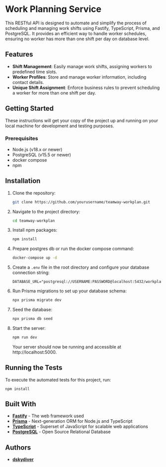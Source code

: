 # Work Planning Service

This RESTful API is designed to automate and simplify the process of scheduling and managing work shifts using Fastify, TypeScript, Prisma, and PostgreSQL. It provides an efficient way to handle worker schedules, ensuring no worker has more than one shift per day on database level.

## Features

- **Shift Management**: Easily manage work shifts, assigning workers to predefined time slots.
- **Worker Profiles**: Store and manage worker information, including contact details.
- **Unique Shift Assignment**: Enforce business rules to prevent scheduling a worker for more than one shift per day.

## Getting Started

These instructions will get your copy of the project up and running on your local machine for development and testing purposes.

### Prerequisites

- Node.js (v18.x or newer)
- PostgreSQL (v15.5 or newer)
- docker compose
- npm

## Installation

1. Clone the repository:

   ```sh
   git clone https://github.com/yourusername/teamway-workplan.git
   ```

2. Navigate to the project directory:

   ```sh
   cd teamway-workplan
   ```

3. Install npm packages:

   ```sh
   npm install
   ```

4. Prepare postgres db or run the docker compose command:

   ```sh
   docker-compose up -d
   ```

5. Create a `.env` file in the root directory and configure your database connection string:

   ```dotenv
   DATABASE_URL="postgresql://USERNAME:PASSWORD@localhost:5432/workplanningdb"
   ```

6. Run Prisma migrations to set up your database schema:

   ```sh
   npx prisma migrate dev
   ```

7. Seed the database:

   ```sh
   npx prisma db seed
   ```

8. Start the server:
   ```sh
   npm run dev
   ```
   Your server should now be running and accessible at http://localhost:5000.

## Running the Tests

To execute the automated tests for this project, run:

    npm install

## Built With

- [**Fastify**](https://www.fastify.io/) - The web framework used
- [**Prisma**](https://www.prisma.io/) - Next-generation ORM for Node.js and TypeScript
- [**TypeScript**](https://www.typescriptlang.org/) - Superset of JavaScript for scalable web applications
- [**PostgreSQL**](https://www.postgresql.org/) - Open Source Relational Database

## Authors

- [**dskydiver**](https://www.github.com/dskydiver)
